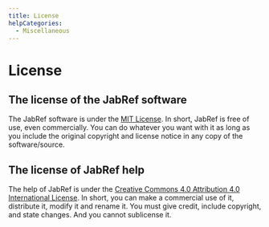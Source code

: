 ```yaml
---
title: License
helpCategories:
  - Miscellaneous
---
```


# License

## The license of the JabRef software

The JabRef software is under the [MIT License](https://github.com/JabRef/jabref/blob/master/LICENSE.md). In short, JabRef is free of use, even commercially. You can do whatever you want with it as long as you include the original copyright and license notice in any copy of the software/source.

## The license of JabRef help

The help of JabRef is under the [Creative Commons 4.0 Attribution 4.0 International License](https://github.com/JabRef/help.jabref.org/blob/gh-pages/LICENSE.md). In short, you can make a commercial use of it, distribute it, modify it and rename it. You must give credit, include copyright, and state changes. And you cannot sublicense it.

